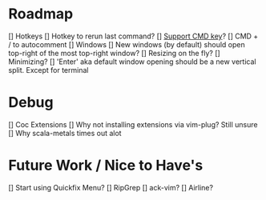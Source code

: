 # Roadmap
[] Hotkeys
  [] Hotkey to rerun last command?
  [] [Support CMD key](https://github.com/neovim/neovim/issues/2190)?
    [] CMD + / to autocomment
[] Windows
  [] New windows (by default) should open top-right of the most top-right window?
  [] Resizing on the fly? 
  [] Minimizing?
  [] 'Enter' aka default window opening should be a new vertical split. Except for terminal

# Debug
[] Coc Extensions
  [] Why not installing extensions via vim-plug? Still unsure
[] Why scala-metals times out alot


# Future Work / Nice to Have's 
[] Start using Quickfix Menu?
[] RipGrep
[] ack-vim?
[] Airline?

